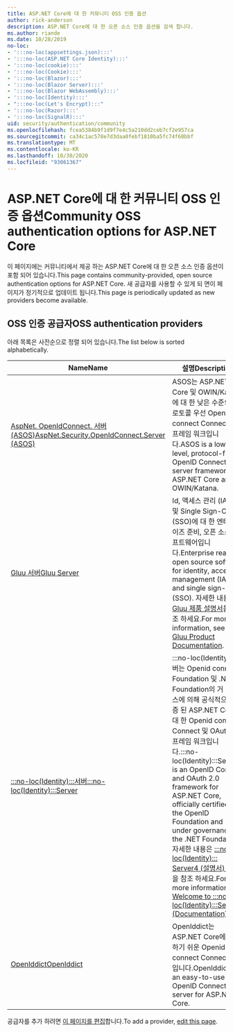 ```yaml
---
title: ASP.NET Core에 대 한 커뮤니티 OSS 인증 옵션
author: rick-anderson
description: ASP.NET Core에 대 한 오픈 소스 인증 옵션을 검색 합니다.
ms.author: riande
ms.date: 10/28/2019
no-loc:
- ':::no-loc(appsettings.json):::'
- ':::no-loc(ASP.NET Core Identity):::'
- ':::no-loc(cookie):::'
- ':::no-loc(Cookie):::'
- ':::no-loc(Blazor):::'
- ':::no-loc(Blazor Server):::'
- ':::no-loc(Blazor WebAssembly):::'
- ':::no-loc(Identity):::'
- ":::no-loc(Let's Encrypt):::"
- ':::no-loc(Razor):::'
- ':::no-loc(SignalR):::'
uid: security/authentication/community
ms.openlocfilehash: fcea5384b9f1d9f7e4c5a210dd2ceb7cf2e957ca
ms.sourcegitcommit: ca34c1ac578e7d3daa0febf1810ba5fc74f60bbf
ms.translationtype: MT
ms.contentlocale: ko-KR
ms.lasthandoff: 10/30/2020
ms.locfileid: "93061367"
---
```

# <a name="community-oss-authentication-options-for-aspnet-core"></a><span data-ttu-id="dad20-103">ASP.NET Core에 대 한 커뮤니티 OSS 인증 옵션</span><span class="sxs-lookup"><span data-stu-id="dad20-103">Community OSS authentication options for ASP.NET Core</span></span>

<span data-ttu-id="dad20-104">이 페이지에는 커뮤니티에서 제공 하는 ASP.NET Core에 대 한 오픈 소스 인증 옵션이 포함 되어 있습니다.</span><span class="sxs-lookup"><span data-stu-id="dad20-104">This page contains community-provided, open source authentication options for ASP.NET Core.</span></span> <span data-ttu-id="dad20-105">새 공급자를 사용할 수 있게 되 면이 페이지가 정기적으로 업데이트 됩니다.</span><span class="sxs-lookup"><span data-stu-id="dad20-105">This page is periodically updated as new providers become available.</span></span>

## <a name="oss-authentication-providers"></a><span data-ttu-id="dad20-106">OSS 인증 공급자</span><span class="sxs-lookup"><span data-stu-id="dad20-106">OSS authentication providers</span></span>

<span data-ttu-id="dad20-107">아래 목록은 사전순으로 정렬 되어 있습니다.</span><span class="sxs-lookup"><span data-stu-id="dad20-107">The list below is sorted alphabetically.</span></span>

| <span data-ttu-id="dad20-108">Name</span><span class="sxs-lookup"><span data-stu-id="dad20-108">Name</span></span> | <span data-ttu-id="dad20-109">설명</span><span class="sxs-lookup"><span data-stu-id="dad20-109">Description</span></span> |
| ---- | ----------- |
| [<span data-ttu-id="dad20-110">AspNet. OpenIdConnect. 서버 (ASOS)</span><span class="sxs-lookup"><span data-stu-id="dad20-110">AspNet.Security.OpenIdConnect.Server (ASOS)</span></span>](https://github.com/aspnet-contrib/AspNet.Security.OpenIdConnect.Server) | <span data-ttu-id="dad20-111">ASOS는 ASP.NET Core 및 OWIN/Katana에 대 한 낮은 수준의 프로토콜 우선 Openid connect Connect 서버 프레임 워크입니다.</span><span class="sxs-lookup"><span data-stu-id="dad20-111">ASOS is a low-level, protocol-first OpenID Connect server framework for ASP.NET Core and OWIN/Katana.</span></span> |
| [<span data-ttu-id="dad20-112">Gluu 서버</span><span class="sxs-lookup"><span data-stu-id="dad20-112">Gluu Server</span></span>](https://gluu.org/) | <span data-ttu-id="dad20-113">Id, 액세스 관리 (IAM) 및 Single Sign-On (SSO)에 대 한 엔터프라이즈 준비, 오픈 소스 소프트웨어입니다.</span><span class="sxs-lookup"><span data-stu-id="dad20-113">Enterprise ready, open source software for identity, access management (IAM), and single sign-on (SSO).</span></span> <span data-ttu-id="dad20-114">자세한 내용은 [Gluu 제품 설명서](https://gluu.org/docs/)를 참조 하세요.</span><span class="sxs-lookup"><span data-stu-id="dad20-114">For more information, see the [Gluu Product Documentation](https://gluu.org/docs/).</span></span> |
| [<span data-ttu-id="dad20-115">:::no-loc(Identity):::서버</span><span class="sxs-lookup"><span data-stu-id="dad20-115">:::no-loc(Identity):::Server</span></span>](https://identityserver.io/) | <span data-ttu-id="dad20-116">:::no-loc(Identity):::서버는 Openid connect Foundation 및 .NET Foundation의 거 버 넌 스에 의해 공식적으로 인증 된 ASP.NET Core에 대 한 Openid connect Connect 및 OAuth 2.0 프레임 워크입니다.</span><span class="sxs-lookup"><span data-stu-id="dad20-116">:::no-loc(Identity):::Server is an OpenID Connect and OAuth 2.0 framework for ASP.NET Core, officially certified by the OpenID Foundation and under governance of the .NET Foundation.</span></span> <span data-ttu-id="dad20-117">자세한 내용은 [ :::no-loc(Identity)::: Server4 (설명서) 시작](https://identityserver4.readthedocs.io/en/latest/)을 참조 하세요.</span><span class="sxs-lookup"><span data-stu-id="dad20-117">For more information, see [Welcome to :::no-loc(Identity):::Server4 (Documentation)](https://identityserver4.readthedocs.io/en/latest/).</span></span> |
| [<span data-ttu-id="dad20-118">OpenIddict</span><span class="sxs-lookup"><span data-stu-id="dad20-118">OpenIddict</span></span>](https://github.com/openiddict/openiddict-core) | <span data-ttu-id="dad20-119">OpenIddict는 ASP.NET Core에 사용 하기 쉬운 Openid connect Connect 서버입니다.</span><span class="sxs-lookup"><span data-stu-id="dad20-119">OpenIddict is an easy-to-use OpenID Connect server for ASP.NET Core.</span></span> |

<span data-ttu-id="dad20-120">공급자를 추가 하려면 [이 페이지를 편집](https://github.com/login?return_to=https%3A%2F%2Fgithub.com%2Faspnet%2FDocs%2Fedit%2Fmaster%2Faspnetcore%2Fsecurity%2Fauthentication%2Fcommunity.md)합니다.</span><span class="sxs-lookup"><span data-stu-id="dad20-120">To add a provider, [edit this page](https://github.com/login?return_to=https%3A%2F%2Fgithub.com%2Faspnet%2FDocs%2Fedit%2Fmaster%2Faspnetcore%2Fsecurity%2Fauthentication%2Fcommunity.md).</span></span>
